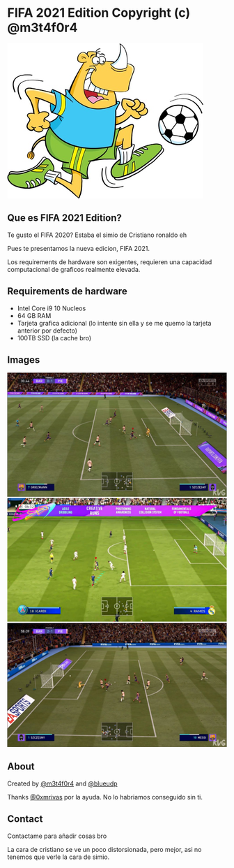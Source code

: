 # FIFA 2021 Edition Copyright (c) @m3t4f0r4

![Logo](logo.jpg)

## Que es FIFA 2021 Edition?

Te gusto el FIFA 2020? Estaba el simio de Cristiano ronaldo eh

Pues te presentamos la nueva edicion, FIFA 2021.

Los requirements de hardware son exigentes, requieren una capacidad computacional de graficos realmente elevada.

## Requirements de hardware

- Intel Core i9 10 Nucleos
- 64 GB RAM
- Tarjeta grafica adicional (lo intente sin ella y se me quemo la tarjeta anterior por defecto)
- 100TB SSD (la cache bro)

## Images

![Imagen1](image1.jpg)
![Imagen2](image2.jpg)
![Imagen3](image3.jpg)

## About

Created by [@m3t4f0r4](https://twitter.com/Frantkdz) and [@blueudp](https://twitter.com/blueudp)

Thanks [@0xmrivas](https://twitter.com/0xmrivas) por la ayuda. No lo habriamos conseguido sin ti.

## Contact

Contactame para añadir cosas bro

La cara de cristiano se ve un poco distorsionada, pero mejor, asi no tenemos que verle la cara de simio.



